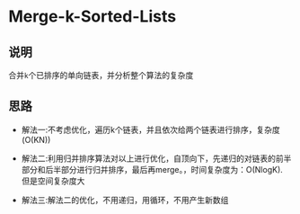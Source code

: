 # Merge-k-Sorted-Lists

## 说明

合并`k`个已排序的单向链表，并分析整个算法的复杂度

## 思路

- 解法一:不考虑优化，遍历k个链表，并且依次给两个链表进行排序，复杂度(O(KN))

- 解法二:利用归并排序算法对以上进行优化，自顶向下，先递归的对链表的前半部分和后半部分进行归并排序，最后再merge。，时间复杂度为：O(NlogK).
	但是空间复杂度大

- 解法三:解法二的优化，不用递归，用循环，不用产生新数组